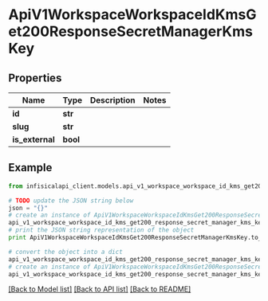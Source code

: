 # ApiV1WorkspaceWorkspaceIdKmsGet200ResponseSecretManagerKmsKey


## Properties
Name | Type | Description | Notes
------------ | ------------- | ------------- | -------------
**id** | **str** |  | 
**slug** | **str** |  | 
**is_external** | **bool** |  | 

## Example

```python
from infisicalapi_client.models.api_v1_workspace_workspace_id_kms_get200_response_secret_manager_kms_key import ApiV1WorkspaceWorkspaceIdKmsGet200ResponseSecretManagerKmsKey

# TODO update the JSON string below
json = "{}"
# create an instance of ApiV1WorkspaceWorkspaceIdKmsGet200ResponseSecretManagerKmsKey from a JSON string
api_v1_workspace_workspace_id_kms_get200_response_secret_manager_kms_key_instance = ApiV1WorkspaceWorkspaceIdKmsGet200ResponseSecretManagerKmsKey.from_json(json)
# print the JSON string representation of the object
print ApiV1WorkspaceWorkspaceIdKmsGet200ResponseSecretManagerKmsKey.to_json()

# convert the object into a dict
api_v1_workspace_workspace_id_kms_get200_response_secret_manager_kms_key_dict = api_v1_workspace_workspace_id_kms_get200_response_secret_manager_kms_key_instance.to_dict()
# create an instance of ApiV1WorkspaceWorkspaceIdKmsGet200ResponseSecretManagerKmsKey from a dict
api_v1_workspace_workspace_id_kms_get200_response_secret_manager_kms_key_from_dict = ApiV1WorkspaceWorkspaceIdKmsGet200ResponseSecretManagerKmsKey.from_dict(api_v1_workspace_workspace_id_kms_get200_response_secret_manager_kms_key_dict)
```
[[Back to Model list]](../README.md#documentation-for-models) [[Back to API list]](../README.md#documentation-for-api-endpoints) [[Back to README]](../README.md)


